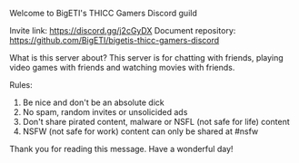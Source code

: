 Welcome to BigETI's THICC Gamers Discord guild

Invite link: https://discord.gg/j2cGyDX
Document repository: https://github.com/BigETI/bigetis-thicc-gamers-discord

What is this server about?
This server is for chatting with friends, playing video games with friends and watching movies with friends.

Rules:
1. Be nice and don't be an absolute dick
2. No spam, random invites or unsolicided ads
3. Don't share pirated content, malware or NSFL (not safe for life) content
4. NSFW (not safe for work) content can only be shared at #nsfw 

Thank you for reading this message.
Have a wonderful day!